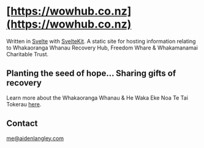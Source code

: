 # [https://wowhub.co.nz](https://wowhub.co.nz)

Written in [Svelte](https://svelte.dev/) with [SvelteKit](https://kit.svelte.dev/).
A static site for hosting information relating to Whakaoranga Whanau Recovery
Hub, Freedom Whare & Whakamanamai Charitable Trust.

## Planting the seed of hope... Sharing gifts of recovery

Learn more about the Whakaoranga Whanau & He Waka Eke Noa Te Tai Tokerau
[here](https://wowhub.co.nz).

## Contact

me@aidenlangley.com
